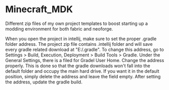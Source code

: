 # Minecraft_MDK
Different zip files of my own project templates to boost starting up a modding environment for both fabric and neoforge.

When you open the project in intellij, make sure to set the proper .gradle folder address. The project zip file contains .intellij folder and will save every gradle related download at "E:/.gradle". To change this address, go to Settings > Build, Execution, Deployment > Build Tools > Gradle. Under the General Settings, there is a filed for Gradel User Home. Change the address properly. This is done so that the gradle downloads won't fall into the default folder and occupy the main hard drive. If you want it in the default position, simply delete the address and leave the field empty. After setting the address, update the gradle build.